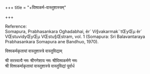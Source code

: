 +++
title = "+विश्वकर्म-वास्तुशास्त्रम्"

+++


Reference:   
Somapura, Prabhasankara Oghadabhai, êr´ Vi§vakarmak¨tŒyŒµ êr´
VŒstuvidyŒyŒµ VŒstu§Œstram, vol. 1 (Somapura: Sri Balavantaraya
Prabhasankara Somapura ane Bandhuo, 1970).

विश्वकर्मकृतायां वास्तुशास्त्रे वास्तुविद्याम्  
   
श्री सरस्वत्यै नमः श्रीगणेशाय नमः श्रीविश्वकर्मणे नमः  
श्री विश्वकर्माकृतायां वास्तुशास्त्रे वास्तुविद्यां पूर्वार्ध  
